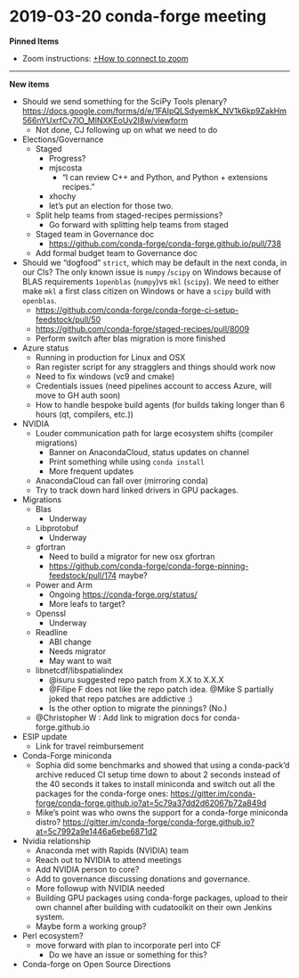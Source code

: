 # 2019-03-20 conda-forge meeting
**Pinned Items**

- Zoom instructions: [+How to connect to zoom](https://paper.dropbox.com/doc/How-to-connect-to-zoom-odl94oveHyiRv6UqTtZE5) 
----------

**New items**

- Should we send something for the SciPy Tools plenary? https://docs.google.com/forms/d/e/1FAIpQLSdyemkK_NV1k6kp9ZakHm566nYUxrfCv7lO_MlNXKEoUv2I8w/viewform
    - Not done, CJ following up on what we need to do
- Elections/Governance
    - Staged
        - Progress?
        - mjscosta
            - “I can review C++ and Python, and Python + extensions recipes.”
        - xhochy
        - let’s put an election for those two.
    - Split help teams from staged-recipes permissions?
        - Go forward with splitting help teams from staged
    - Staged team in Governance doc
        - https://github.com/conda-forge/conda-forge.github.io/pull/738
    - Add formal budget team to Governance doc
- Should we “dogfood”  `strict`, which may be default in the next conda, in our CIs? The only known issue is `numpy` /`scipy`  on Windows because of BLAS requirements `1openblas`  (`numpy`)vs `mkl` (`scipy`). We need to either make `mkl` a first class citizen on Windows or have a `scipy` build with `openblas`.
    - https://github.com/conda-forge/conda-forge-ci-setup-feedstock/pull/50
    - https://github.com/conda-forge/staged-recipes/pull/8009
    - Perform switch after blas migration is more finished
- Azure status
    - Running in production for Linux and OSX
    - Ran register script for any stragglers and things should work now
    - Need to fix windows (vc9 and cmake)
    - Credentials issues (need pipelines account to access Azure, will move to GH auth soon)
    - How to handle bespoke build agents (for builds taking longer than 6 hours (qt, compilers, etc.))
- NVIDIA
    - Louder communication path for large ecosystem shifts (compiler migrations)
        - Banner on AnacondaCloud, status updates on channel
        - Print something while using `conda install`
        - More frequent updates
    - AnacondaCloud can fall over (mirroring conda)
    - Try to track down hard linked drivers in GPU packages.
- Migrations
    - Blas
        - Underway
    - Libprotobuf
        - Underway
    - gfortran
        - Need to build a migrator for new osx gfortran
        - https://github.com/conda-forge/conda-forge-pinning-feedstock/pull/174 maybe?
    - Power and Arm
        - Ongoing https://conda-forge.org/status/
        - More leafs to target?
    - Openssl
        - Underway
    - Readline
        - ABI change
        - Needs migrator
        - May want to wait
    - libnetcdf/libspatialindex
        - @isuru suggested repo patch from X.X to X.X.X
        - @Filipe F does not like the repo patch idea. @Mike S partially joked that repo patches are addictive :)
        - Is the other option to migrate the pinnings? (No.)
    - @Christopher W : Add link to migration docs for conda-forge.github.io
- ESIP update
    - Link for travel reimbursement
- Conda-Forge miniconda
    - Sophia did some benchmarks and showed that using a conda-pack’d archive reduced CI setup time down to about 2 seconds instead of the 40 seconds it takes to install miniconda and switch out all the packages for the conda-forge ones: https://gitter.im/conda-forge/conda-forge.github.io?at=5c79a37dd2d62067b72a849d
    - Mike’s point was who owns the support for a conda-forge miniconda distro? https://gitter.im/conda-forge/conda-forge.github.io?at=5c7992a9e1446a6ebe6871d2
- Nvidia relationship
    - Anaconda met with Rapids (NVIDIA) team
    - Reach out to NVIDIA to attend meetings
    - Add NVIDIA person to core?
    - Add to governance discussing donations and governance.
    - More followup with NVIDIA needed
    - Building GPU packages using conda-forge packages, upload to their own channel after building with cudatoolkit on their own Jenkins system.
    - Maybe form a working group?
- Perl ecosystem?
    - move forward with plan to incorporate perl into CF
        - Do we have an issue or something for this?
- Conda-forge on Open Source Directions

